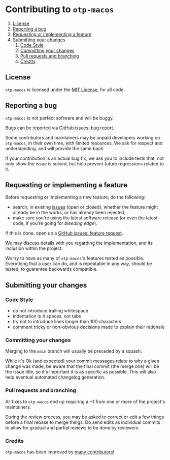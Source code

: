 # Contributing to `otp-macos`

1. [License](#license)
1. [Reporting a bug](#reporting-a-bug)
1. [Requesting or implementing a feature](#requesting-or-implementing-a-feature)
1. [Submitting your changes](#submitting-your-changes)
   1. [Code Style](#code-style)
   1. [Committing your changes](#committing-your-changes)
   1. [Pull requests and branching](#pull-requests-and-branching)
   1. [Credits](#credits)

## License

`otp-macos` is licensed under the [MIT License](LICENSE), for all code.

## Reporting a bug

`otp-macos` is not perfect software and will be buggy.

Bugs can be reported via
[GitHub issues: bug report](https://github.com/jelly-beam/otp-macos/issues/new?template=bug_report.md).

Some contributors and maintainers may be unpaid developers working on `otp-macos`, in their
own time, with limited resources. We ask for respect and understanding, and will provide the same
back.

If your contribution is an actual bug fix, we ask you to include tests that, not only show the issue
is solved, but help prevent future regressions related to it.

## Requesting or implementing a feature

Before requesting or implementing a new feature, do the following:

- search, in existing [issues](https://github.com/jelly-beam/otp-macos/issues)
(open or closed), whether the feature might already be in the works, or has already been rejected,
- make sure you're using the latest software release (or even the latest code, if you're going for
_bleeding edge_).

If this is done, open up a
[GitHub issues: feature request](https://github.com/jelly-beam/otp-macos/issues/new?template=feature_request.md).

We may discuss details with you regarding the implementation, and its inclusion within the project.

We try to have as many of `otp-macos`'s features tested as possible. Everything that a user
can do, and is repeatable in any way, should be tested, to guarantee backwards compatible.

## Submitting your changes

### Code Style

- do not introduce trailing whitespace
- indentation is 4 spaces, not tabs
- try not to introduce lines longer than 100 characters
- comment tricky or non-obvious decisions made to explain their rationale

### Committing your changes

Merging to the `main` branch will usually be preceded by a squash.

While it's Ok (and expected) your commit messages relate to why a given change was made, be aware
that the final commit (the merge one) will be the issue title, so it's important it is as specific
as possible. This will also help eventual automated changelog generation.

### Pull requests and branching

All fixes to `otp-macos` end up requiring a +1 from one or more of the project's
maintainers.

During the review process, you may be asked to correct or edit a few things before a final rebase
to merge things. Do send edits as individual commits to allow for gradual and partial reviews to be
done by reviewers.

### Credits

`otp-macos` has been improved by
[many contributors](https://github.com/jelly-beam/otp-macos/graphs/contributors)!
